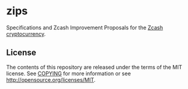 zips
====

Specifications and Zcash Improvement Proposals for the
[Zcash cryptocurrency](https://z.cash/).

License
-------

The contents of this repository are released under the terms of the MIT license.
See [COPYING](COPYING) for more information or see http://opensource.org/licenses/MIT.
